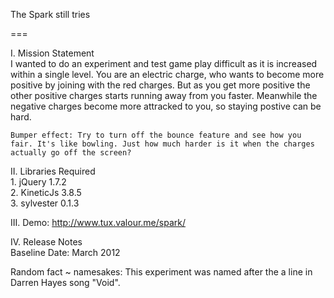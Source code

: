 The Spark still tries

===

I. Mission Statement<br />
    I wanted to do an experiment and test game play difficult as it is increased within a single level. You are an electric charge, who wants to become more positive by joining with the red charges. But as you get more positive the other positive charges starts running away from you faster. Meanwhile the negative charges become more attracked to you, so staying postive can be hard. 
    
    Bumper effect: Try to turn off the bounce feature and see how you fair. It's like bowling. Just how much harder is it when the charges actually go off the screen?

II. Libraries Required<br />
    1. jQuery 1.7.2<br />
    2. KineticJs 3.8.5<br />
    3. sylvester 0.1.3<br />

III. Demo: http://www.tux.valour.me/spark/

IV. Release Notes<br />
    Baseline Date: March 2012

Random fact ~ namesakes: This experiment was named after the a line in Darren Hayes song "Void".
